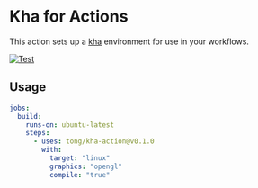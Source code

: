 
# Kha for Actions

This action sets up a [kha](https://github.com/Kode/Kha) environment for use in your workflows.

[![Test](https://github.com/tong/kha-action/actions/workflows/test.yml/badge.svg)](https://github.com/tong/kha-action/actions/workflows/test.yml)

## Usage

```yaml
jobs:
  build:
    runs-on: ubuntu-latest
    steps:
      - uses: tong/kha-action@v0.1.0
        with:
          target: "linux"
          graphics: "opengl"
          compile: "true"
```